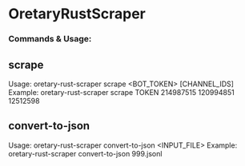 # OretaryRustScraper

### Commands & Usage:

## scrape

Usage: oretary-rust-scraper scrape <BOT_TOKEN> [CHANNEL_IDS]
Example: oretary-rust-scraper scrape TOKEN 214987515 120994851 12512598

## convert-to-json

Usage: oretary-rust-scraper convert-to-json <INPUT_FILE>
Example: oretary-rust-scraper convert-to-json 999.jsonl
